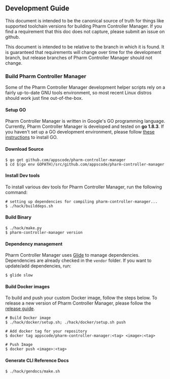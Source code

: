 ## Development Guide
This document is intended to be the canonical source of truth for things like supported toolchain versions for building Pharm Controller Manager.
If you find a requirement that this doc does not capture, please submit an issue on github.

This document is intended to be relative to the branch in which it is found. It is guaranteed that requirements will change over time
for the development branch, but release branches of Pharm Controller Manager should not change.

### Build Pharm Controller Manager
Some of the Pharm Controller Manager development helper scripts rely on a fairly up-to-date GNU tools environment, so most recent Linux distros should
work just fine out-of-the-box.

#### Setup GO
Pharm Controller Manager is written in Google's GO programming language. Currently, Pharm Controller Manager is developed and tested on **go 1.8.3**. If you haven't set up a GO
development environment, please follow [these instructions](https://golang.org/doc/code.html) to install GO.

#### Download Source

```console
$ go get github.com/appscode/pharm-controller-manager
$ cd $(go env GOPATH)/src/github.com/appscode/pharm-controller-manager
```

#### Install Dev tools
To install various dev tools for Pharm Controller Manager, run the following command:

```console
# setting up dependencies for compiling pharm-controller-manager...
$ ./hack/builddeps.sh
```

#### Build Binary
```
$ ./hack/make.py
$ pharm-controller-manager version
```

#### Dependency management
Pharm Controller Manager uses [Glide](https://github.com/Masterminds/glide) to manage dependencies. Dependencies are already checked in the `vendor` folder.
If you want to update/add dependencies, run:
```console
$ glide slow
```

#### Build Docker images
To build and push your custom Docker image, follow the steps below. To release a new version of Pharm Controller Manager, please follow the [release guide](/docs/developer-guide/release.md).

```console
# Build Docker image
$ ./hack/docker/setup.sh; ./hack/docker/setup.sh push

# Add docker tag for your repository
$ docker tag appscode/pharm-controller-manager:<tag> <image>:<tag>

# Push Image
$ docker push <image>:<tag>
```

#### Generate CLI Reference Docs
```console
$ ./hack/gendocs/make.sh
```
